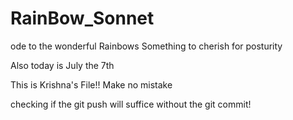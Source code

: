 # RainBow_Sonnet
ode to the wonderful Rainbows
Something to cherish for posturity

Also today is July the 7th

This is Krishna's File!!
Make no mistake

checking if the git push will suffice without the git commit!